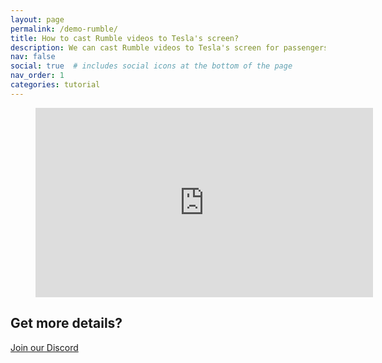 ```yaml
---
layout: page
permalink: /demo-rumble/
title: How to cast Rumble videos to Tesla's screen?
description: We can cast Rumble videos to Tesla's screen for passengers while driving, and we can even manipulate the the Rumble app on Tesla's touchscreen directly.
nav: false
social: true  # includes social icons at the bottom of the page
nav_order: 1
categories: tutorial
---
```

<!-- blank line -->
<figure class="video-container">
  <iframe width="540" height="303" src="https://www.youtube.com/embed/Vv_XydbPZzU" frameborder="0" allowfullscreen="true"> </iframe>
</figure>
<!-- blank line -->

## Get more details?
<p><a href ="https://discord.gg/Tvbs9uWcN9" target="_blank">Join our Discord</a></p>